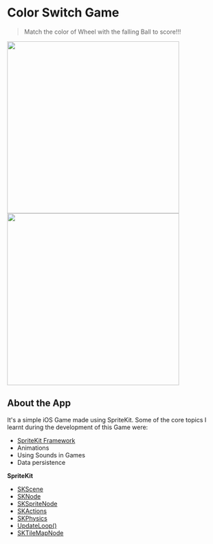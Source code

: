 
# Color Switch Game
> Match the color of Wheel with the falling Ball to score!!! 

<img src="https://user-images.githubusercontent.com/35165993/115943250-6fbef000-a4cc-11eb-98c5-65e31e11f75b.png" width="400"> <img src="https://user-images.githubusercontent.com/35165993/115943252-7483a400-a4cc-11eb-8e97-b1c09269143b.png" width="400">
## About the App
It's a simple iOS Game made using SpriteKit. Some of the core topics I learnt during the development of this Game were:

 - [SpriteKit Framework](https://developer.apple.com/documentation/spritekit/)  
 - Animations
 - Using Sounds in Games
 - Data persistence


**SpriteKit**
- [SKScene](https://developer.apple.com/documentation/spritekit/skscene)
- [SKNode](https://developer.apple.com/documentation/spritekit/sknode)
- [SKSpriteNode](https://developer.apple.com/documentation/spritekit/skspritenode)
- [SKActions](https://developer.apple.com/documentation/spritekit/skaction)
- [SKPhysics](https://developer.apple.com/documentation/spritekit/skphysicsbody)
- [UpdateLoop()](https://developer.apple.com/documentation/spritekit/skscene/responding_to_frame-cycle_events)
- [SKTileMapNode](https://developer.apple.com/documentation/spritekit/sktilemapnode)
